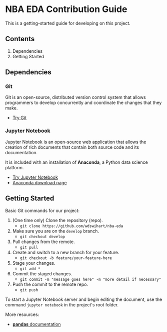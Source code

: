 # NBA EDA Contribution Guide

This is a getting-started guide for developing on this project.

## Contents

1. Dependencies
2. Getting Started

## Dependencies

### Git

Git is an open-source, distributed version control system that allows
programmers to develop concurrently and coordinate the changes that they make.

- [Try Git](https://try.github.io/levels/1/challenges/1)

### Jupyter Notebook

Jupyter Notebook is an open-source web application that allows the creation of 
rich documents that contain both source code and its documentation.

It is included with an installation of **Anaconda**, a Python data science
platform.

- [Try Jupyter Notebook](https://try.jupyter.org/)
- [Anaconda download page](https://www.anaconda.com/download/)

## Getting Started

Basic Git commands for our project:

1. (One time only) Clone the repository (repo).
    - `git clone https://github.com/wdswihart/nba-eda`
2. Make sure you are on the `develop` branch.
    - `git checkout develop`
3. Pull changes from the remote.
    - `git pull`
4. Create and switch to a new branch for your feature.
    - `git checkout -b feature/your-feature-here`
5. Stage your changes.
    - `git add *`
6. Commit the staged changes.
    - `git commit -m "message goes here" -m "more detail if necessary"`
7. Push the commit to the remote repo.
    - `git push`

To start a Jupyter Notebook server and begin editing the document, use the command
`jupyter notebook` in the project's root folder.

More resources:

- [**pandas** documentation](http://pandas.pydata.org/pandas-docs/stable/)
